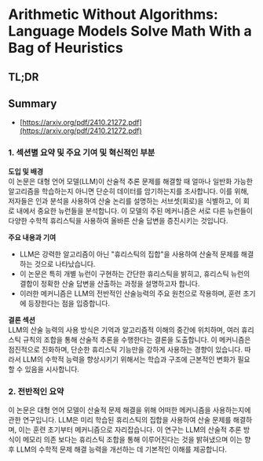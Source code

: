 # Arithmetic Without Algorithms: Language Models Solve Math With a Bag of Heuristics
## TL;DR
## Summary
- [https://arxiv.org/pdf/2410.21272.pdf](https://arxiv.org/pdf/2410.21272.pdf)

### 1. 섹션별 요약 및 주요 기여 및 혁신적인 부분

**도입 및 배경**  
이 논문은 대형 언어 모델(LLM)이 산술적 추론 문제를 해결할 때 얼마나 일반화 가능한 알고리즘을 학습하는지 아니면 단순히 데이터를 암기하는지를 조사합니다. 이를 위해, 저자들은 인과 분석을 사용하여 산술 논리를 설명하는 서브셋(회로)을 식별하고, 이 회로 내에서 중요한 뉴런들을 분석합니다. 이 모델의 주된 메커니즘은 서로 다른 뉴런들이 다양한 수학적 휴리스틱을 사용하여 올바른 산술 답변을 증진시키는 것입니다.

**주요 내용과 기여**  
- LLM은 강력한 알고리즘이 아닌 "휴리스틱의 집합"을 사용하여 산술적 문제를 해결하는 것으로 나타났습니다. 
- 이 논문은 특히 개별 뉴런이 구현하는 간단한 휴리스틱을 밝히고, 휴리스틱 뉴런의 결합이 정확한 산술 답변을 산출하는 과정을 설명하고자 합니다.
- 이러한 메커니즘은 LLM의 전반적인 산술능력의 주요 원천으로 작용하며, 훈련 초기에 등장한다는 점을 입증합니다.

**결론 섹션**  
LLM의 산술 능력의 사용 방식은 기억과 알고리즘적 이해의 중간에 위치하며, 여러 휴리스틱 규칙의 조합을 통해 산술적 추론을 수행한다는 결론을 도출합니다. 이 메커니즘은 점진적으로 진화하며, 단순한 휴리스틱 기능만을 강하게 사용하는 경향이 있습니다. 따라서 LLM의 수학적 능력을 향상시키기 위해서는 학습과 구조에 근본적인 변화가 필요할 수 있음을 시사합니다.

### 2. 전반적인 요약

이 논문은 대형 언어 모델이 산술적 문제 해결을 위해 어떠한 메커니즘을 사용하는지에 관한 연구입니다. LLM은 미리 학습된 휴리스틱의 집합을 사용하여 산술 문제를 해결하며, 이는 훈련 초기부터 메커니즘으로 자리잡습니다. 이 연구는 LLM의 산술적 추론 방식이 메모리 의존 보다는 휴리스틱 조합을 통해 이루어진다는 것을 밝혀냈으며 이는 향후 LLM의 수학적 문제 해결 능력을 개선하는 데 기본적인 이해를 제공합니다.